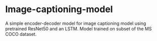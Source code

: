 # Image-captioning-model
A simple encoder-decoder model for image captioning model using pretrained ResNet50 and an LSTM. Model trained on subset of the MS COCO dataset.
